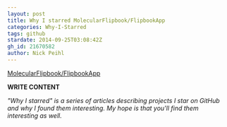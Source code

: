 ```yaml
---
layout: post
title: Why I starred MolecularFlipbook/FlipbookApp
categories: Why-I-Starred
tags: github
stardate: 2014-09-25T03:08:42Z
gh_id: 21670582
author: Nick Peihl
---
```


[MolecularFlipbook/FlipbookApp](star.repo.html_url)

**WRITE CONTENT**

*"Why I starred" is a series of articles describing projects I star on GitHub and why I found them interesting. My hope is that you'll find them interesting as well.*

